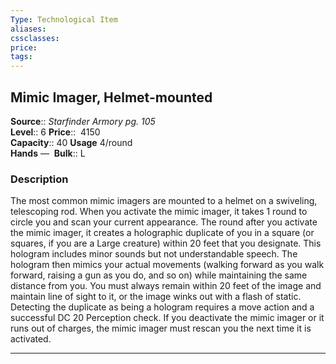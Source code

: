 ```yaml
---
Type: Technological Item
aliases:
cssclasses:
price: 
tags:
---
```

## Mimic Imager, Helmet-mounted

**Source**:: _Starfinder Armory pg. 105_  
**Level**:: 6
**Price**::  4150  
**Capacity**:: 40 **Usage** 4/round  
**Hands** — 
**Bulk**:: L

### Description

The most common mimic imagers are mounted to a helmet on a swiveling, telescoping rod. When you activate the mimic imager, it takes 1 round to circle you and scan your current appearance. The round after you activate the mimic imager, it creates a holographic duplicate of you in a square (or squares, if you are a Large creature) within 20 feet that you designate. This hologram includes minor sounds but not understandable speech. The hologram then mimics your actual movements (walking forward as you walk forward, raising a gun as you do, and so on) while maintaining the same distance from you. You must always remain within 20 feet of the image and maintain line of sight to it, or the image winks out with a flash of static. Detecting the duplicate as being a hologram requires a move action and a successful DC 20 Perception check. If you deactivate the mimic imager or it runs out of charges, the mimic imager must rescan you the next time it is activated.

---